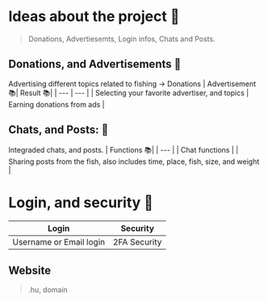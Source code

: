 # Ideas about the project 🐠
> Donations, Advertiesemts, Login infos, Chats and Posts.

## Donations, and Advertisements 📑
Advertising different topics related to fishing -> Donations
| Advertisement 📚| Result 📚|
|      ---      |  ---   |
| Selecting your favorite advertiser, and topics    |  Earning donations from ads   |
## Chats, and Posts: 💬
Integraded chats, and posts.
| Functions 📚|
|    ---    |
| Chat functions |
| Sharing posts from the fish, also includes time, place, fish, size, and weight |
# Login, and security 🔐
| Login | Security |
| --- | --- |
| Username or Email login |  2FA Security |
## Website
> .hu, domain
